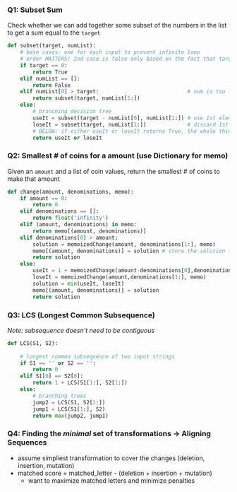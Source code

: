 ### Q1: Subset Sum
Check whether we can add together some subset of the numbers in the list to get a sum equal to the `target`

```python
def subset(target, numList):
    # base cases: one for each input to prevent infinite loop
    # order MATTERS! 2nd case is false only based on the fact that target is non-zero
    if target == 0:
        return True
    elif numList == []:
        return False
    elif numList[0] > target:                            # num is too large, don't need it
        return subset(target, numList[1:])
    else:  
        # branching decision tree
        useIt = subset(target - numList[0], numList[1:]) # use 1st element
        loseIt = subset(target, numList[1:])             # discard 1st element 
        # BELOW: if either useIt or loseIt returns True, the whole thing returns True
        return useIt or loseIt
```

### Q2: Smallest # of coins for a amount (use Dictionary for memo)
Given an `amount` and a list of coin values, return the smallest # of coins to make that amount
```python
def change(amount, denominations, memo):
    if amount == 0:
        return 0 
    elif denominations == []:
        return float('infinity')
	elif (amount, denominations) in memo:
        return memo[(amount, denominations)]
    elif denominations[0] > amount:
        solution = memoizedChange(amount, denominations[1:], memo)
        memo[(amount, denominations)] = solution # store the solution to memo 
        return solution
    else:
        useIt = 1 + memoizedChange(amount-denominations[0],denominations, memo)
        loseIt = memoizedChange(amount,denominations[1:], memo)
        solution = min(useIt, loseIt)
        memo[(amount, denominations)] = solution
        return solution
```

### Q3: LCS (Longest Common Subsequence)
*Note: subsequence doesn't need to be contiguous*
```python
def LCS(S1, S2):
    
    # longest common subsequence of two input strings
    if S1 == '' or S2 == '':
        return 0
    elif S1[0] == S2[0]:
        return 1 + LCS(S1[1:], S2[1:])
    else: 
        # branching trees
        jump2 = LCS(S1, S2[1:])
        jump1 = LCS(S1[1:], S2)
        return max(jump2, jump1)
``` 


### Q4: Finding the _minimal_ set of transformations -> Aligning Sequences 
- assume simpliest transformation to cover the changes (deletion, insertion, mutation)
- matched score = matched_letter - (deletion + insertion + mutation)
	- want to maximize matched letters and minimize penalties 








